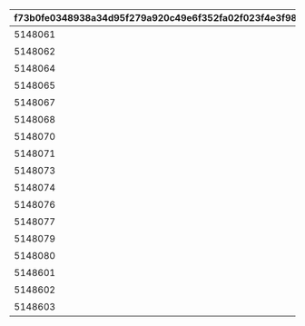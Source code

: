 |f73b0fe0348938a34d95f279a920c49e6f352fa02f023f4e3f98783f2f63f93f|9e136633d2a58b131896a8fd0717f4b60ca7d3a815695dc47455c945f0f6489c|f9622ccf6ade59d02a082f33df7c0ddf2f8315cba0c0059efc401943e6981b7f|1067bbaed78b8739882830e415b042e707905908ddf243fe5b39a12059cef3b9|bdc14601c1c9bad8510c012369fd9e67bcee648f3e54e24634eaae55b9016d47|6e025b4683976245117d55f2408398f0644c1eaf7f8ac0fb274f20b8ba350ae5|4afcc793348b16483fadf504253f284691f5d118e5c2b7d5fcf096f0f2ccc585|
| --- | --- | --- | --- | --- | --- | --- |
|5148061|10148|8|91002|40|1|スイーツ早食いクラブ|
|5148062|10148|0|0|0|1|ぺんぽこりんの正体…？|
|5148064|10148|8|91002|40|2|夜凪の恋バナ？|
|5148065|10148|0|0|0|2|麦しゅわアブダクション|
|5148067|10148|8|91002|40|3|ピッカピカのボードで|
|5148068|10148|0|0|0|3|Mって何ですか？|
|5148070|10148|8|91002|40|4|スイカの次はミルク？|
|5148071|10148|0|0|0|4|騎士きゅんセラピー|
|5148073|10148|8|91002|40|5|パチパチとフーフー|
|5148074|10148|0|0|0|5|火遁の術でチャメシ！|
|5148076|10148|8|91002|40|6|耳を澄ませば|
|5148077|10148|0|0|0|6|祓った方がよくねー？|
|5148079|10148|8|91002|40|7|爆誕ホットヒップドロップ|
|5148080|10148|0|0|0|7|スーパースライム戦士|
|5148601|10148|0|0|0|0|バラバラな写真と証言|
|5148602|10148|0|0|0|7|写真アルバム復元完了！|
|5148603|10148|0|0|0|100|記念の集合写真★|